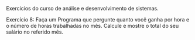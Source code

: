 Exercicios do curso de análise e desenvolvimento de sistemas.

Exercício 8: Faça um Programa que pergunte quanto você ganha por hora e o número de horas trabalhadas no mês. Calcule e mostre o total do seu salário no referido mês.

